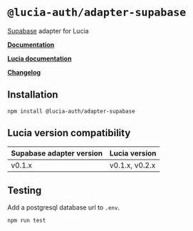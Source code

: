 # `@lucia-auth/adapter-supabase`

[Supabase](https://supabase.com) adapter for Lucia

**[Documentation](https://lucia-auth.vercel.app/learn/adapters/supabase)**

**[Lucia documentation](https://lucia-auth.vercel.app)**

**[Changelog](https://github.com/pilcrowOnPaper/lucia-auth/blob/main/packages/adapter-supabase/CHANGELOG.md)**

## Installation

```
npm install @lucia-auth/adapter-supabase
```

## Lucia version compatibility

| Supabase adapter version | Lucia version  |
| ------------------------ | -------------- |
| v0.1.x                   | v0.1.x, v0.2.x |

## Testing

Add a postgresql database url to `.env`.

```
npm run test
```
